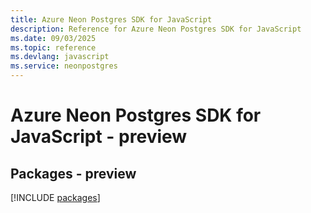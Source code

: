 ```yaml
---
title: Azure Neon Postgres SDK for JavaScript
description: Reference for Azure Neon Postgres SDK for JavaScript
ms.date: 09/03/2025
ms.topic: reference
ms.devlang: javascript
ms.service: neonpostgres
---
```

# Azure Neon Postgres SDK for JavaScript - preview
## Packages - preview
[!INCLUDE [packages](neon-postgres-index.md)]